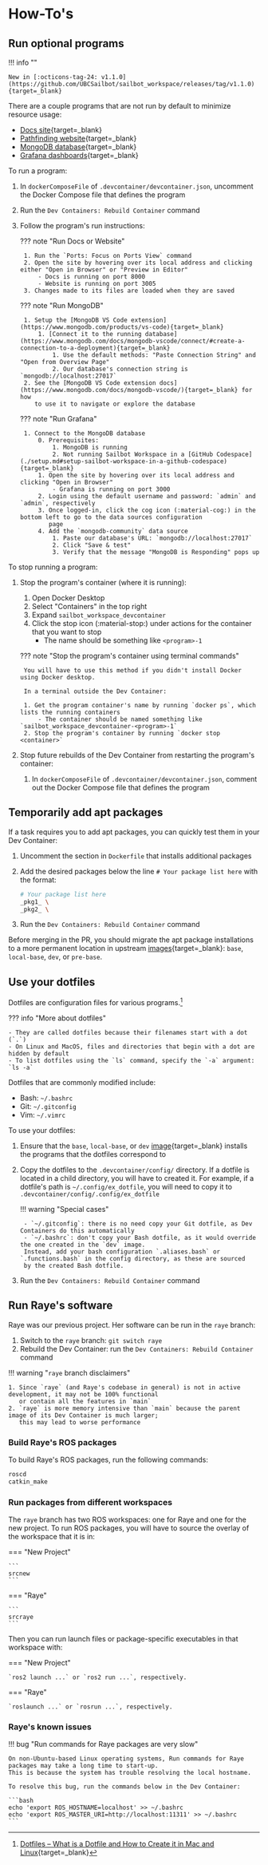 # How-To's

## Run optional programs

!!! info ""

    New in [:octicons-tag-24: v1.1.0](https://github.com/UBCSailbot/sailbot_workspace/releases/tag/v1.1.0){target=_blank}

There are a couple programs that are not run by default to minimize resource usage:

- [Docs site](https://github.com/UBCSailbot/docs){target=_blank}
- [Pathfinding website](https://github.com/UBCSailbot/website){target=_blank}
- [MongoDB database](https://www.mongodb.com/){target=_blank}
- [Grafana dashboards](https://grafana.com/){target=_blank}

To run a program:

1. In `dockerComposeFile` of `.devcontainer/devcontainer.json`, uncomment the Docker Compose file that defines the program
2. Run the `Dev Containers: Rebuild Container` command
3. Follow the program's run instructions:

    ??? note "Run Docs or Website"

        1. Run the `Ports: Focus on Ports View` command
        2. Open the site by hovering over its local address and clicking either "Open in Browser" or "Preview in Editor"
            - Docs is running on port 8000
            - Website is running on port 3005
        3. Changes made to its files are loaded when they are saved

    ??? note "Run MongoDB"

        1. Setup the [MongoDB VS Code extension](https://www.mongodb.com/products/vs-code){target=_blank}
            1. [Connect it to the running database](https://www.mongodb.com/docs/mongodb-vscode/connect/#create-a-connection-to-a-deployment){target=_blank}
                1. Use the default methods: "Paste Connection String" and "Open from Overview Page"
                2. Our database's connection string is `mongodb://localhost:27017`
        2. See the [MongoDB VS Code extension docs](https://www.mongodb.com/docs/mongodb-vscode/){target=_blank} for how
           to use it to navigate or explore the database

    ??? note "Run Grafana"

        1. Connect to the MongoDB database
            0. Prerequisites:
                1. MongoDB is running
                2. Not running Sailbot Workspace in a [GitHub Codespace](./setup.md#setup-sailbot-workspace-in-a-github-codespace){target=_blank}
            1. Open the site by hovering over its local address and clicking "Open in Browser"
                - Grafana is running on port 3000
            2. Login using the default username and password: `admin` and `admin`, respectively
            3. Once logged-in, click the cog icon (:material-cog:) in the bottom left to go to the data sources configuration
               page
            4. Add the `mongodb-community` data source
                1. Paste our database's URL: `mongodb://localhost:27017`
                2. Click "Save & test"
                3. Verify that the message "MongoDB is Responding" pops up

To stop running a program:

1. Stop the program's container (where it is running):
    1. Open Docker Desktop
    2. Select "Containers" in the top right
    3. Expand `sailbot_workspace_devcontainer`
    4. Click the stop icon (:material-stop:) under actions for the container that you want to stop
        - The name should be something like `<program>-1`

    ??? note "Stop the program's container using terminal commands"

        You will have to use this method if you didn't install Docker using Docker desktop.

        In a terminal outside the Dev Container:

        1. Get the program container's name by running `docker ps`, which lists the running containers
            - The container should be named something like `sailbot_workspace_devcontainer-<program>-1`
        2. Stop the program's container by running `docker stop <container>`

2. Stop future rebuilds of the Dev Container from restarting the program's container:
    1. In `dockerComposeFile` of `.devcontainer/devcontainer.json`,
       comment out the Docker Compose file that defines the program

## Temporarily add apt packages

If a task requires you to add apt packages, you can quickly test them in your Dev Container:

1. Uncomment the section in `Dockerfile` that installs additional packages
2. Add the desired packages below the line `# Your package list here` with the format:

    ```sh
    # Your package list here
    _pkg1_ \
    _pkg2_ \
    ```

3. Run the `Dev Containers: Rebuild Container` command

Before merging in the PR, you should migrate the apt package installations to a more permanent location in upstream
[images](./docker_images.md){target=_blank}: `base`, `local-base`, `dev`, or `pre-base`.

## Use your dotfiles

Dotfiles are configuration files for various programs.[^1]

??? info "More about dotfiles"

    - They are called dotfiles because their filenames start with a dot (`.`)
    - On Linux and MacOS, files and directories that begin with a dot are hidden by default
    - To list dotfiles using the `ls` command, specify the `-a` argument: `ls -a`

Dotfiles that are commonly modified include:

- Bash: `~/.bashrc`
- Git: `~/.gitconfig`
- Vim: `~/.vimrc`

To use your dotfiles:

1. Ensure that the `base`, `local-base`, or `dev` [image](./docker_images.md){target=_blank}
   installs the programs that the dotfiles correspond to
2. Copy the dotfiles to the `.devcontainer/config/` directory.
   If a dotfile is located in a child directory, you will have to created it.
   For example, if a dotfile's path is `~/.config/ex_dotfile`, you will need to copy it to `.devcontainer/config/.config/ex_dotfile`

    !!! warning "Special cases"

        - `~/.gitconfig`: there is no need copy your Git dotfile, as Dev Containers do this automatically
        - `~/.bashrc`: don't copy your Bash dotfile, as it would override the one created in the `dev` image.
        Instead, add your bash configuration `.aliases.bash` or `.functions.bash` in the config directory, as these are sourced
        by the created Bash dotfile.

3. Run the `Dev Containers: Rebuild Container` command

[^1]: [Dotfiles – What is a Dotfile and How to Create it in Mac and Linux](https://www.freecodecamp.org/news/dotfiles-what-is-a-dot-file-and-how-to-create-it-in-mac-and-linux/){target=_blank}

## Run Raye's software

Raye was our previous project. Her software can be run in the `raye` branch:

1. Switch to the `raye` branch: `git switch raye`
2. Rebuild the Dev Container: run the `Dev Containers: Rebuild Container` command

!!! warning "`raye` branch disclaimers"

    1. Since `raye` (and Raye's codebase in general) is not in active development, it may not be 100% functional
       or contain all the features in `main`
    2. `raye` is more memory intensive than `main` because the parent image of its Dev Container is much larger;
       this may lead to worse performance

### Build Raye's ROS packages

To build Raye's ROS packages, run the following commands:

```bash
roscd
catkin_make
```

### Run packages from different workspaces

The `raye` branch has two ROS workspaces: one for Raye and one for the new project.
To run ROS packages, you will have to source the overlay of the workspace that it is in:

=== "New Project"

    ```
    srcnew
    ```

=== "Raye"

    ```
    srcraye
    ```

Then you can run launch files or package-specific executables in that workspace with:

=== "New Project"

    `ros2 launch ...` or `ros2 run ...`, respectively.

=== "Raye"

    `roslaunch ...` or `rosrun ...`, respectively.

### Raye's known issues

!!! bug "Run commands for Raye packages are very slow"

    On non-Ubuntu-based Linux operating systems, Run commands for Raye packages may take a long time to start-up.
    This is because the system has trouble resolving the local hostname.

    To resolve this bug, run the commands below in the Dev Container:

    ```bash
    echo 'export ROS_HOSTNAME=localhost' >> ~/.bashrc
    echo 'export ROS_MASTER_URI=http://localhost:11311' >> ~/.bashrc
    ```
